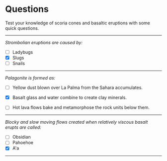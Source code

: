 
# Questions

Test your knowledge of scoria cones and basaltic eruptions with some quick questions.

---


*Strombolian eruptions are caused by:*
- [ ] Ladybugs
- [x] Slugs
- [ ] Snails

---

*Palagonite is formed as:*

- [ ] Yellow dust blown over La Palma from the Sahara accumulates.
- [x] Basalt glass and water combine to create clay minerals.
- [ ] Hot lava flows bake and metamorphose the rock units below them.


----

*Blocky and slow moving flows created when relatively viscous basalt erupts are called:*

- [ ] Obsidian
- [ ] Pahoehoe
- [x] A'a

----
